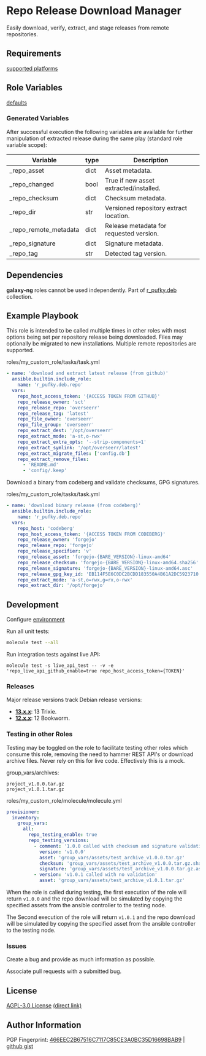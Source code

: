 # Repo Release Download Manager
Easily download, verify, extract, and stage releases from remote repositories.

## Requirements
[supported platforms](https://github.com/r-pufky/ansible_repo/blob/main/meta/main.yml)

## Role Variables
[defaults](https://github.com/r-pufky/ansible_repo/tree/main/defaults/main/)

### Generated Variables
After successful execution the following variables are available for further
manipulation of extracted release during the same play (standard role variable
scope):

 Variable              | type | Description
-----------------------|------|-----------------------------------------
 _repo_asset           | dict | Asset metadata.
 _repo_changed         | bool | True if new asset extracted/installed.
 _repo_checksum        | dict | Checksum metadata.
 _repo_dir             | str  | Versioned repository extract location.
 _repo_remote_metadata | dict | Release metadata for requested version.
 _repo_signature       | dict | Signature metadata.
 _repo_tag             | str  | Detected tag version.

## Dependencies
**galaxy-ng** roles cannot be used independently. Part of
[r_pufky.deb](https://github.com/r-pufky/ansible_collection_deb) collection.

## Example Playbook
This role is intended to be called multiple times in other roles with most
options being set per repository release being downloaded. Files may optionally
be migrated to new installations. Multiple remote repositories are supported.

roles/my_custom_role/tasks/task.yml
``` yaml
- name: 'download and extract latest release (from github)'
  ansible.builtin.include_role:
    name: 'r_pufky.deb.repo'
  vars:
    repo_host_access_token: '{ACCESS TOKEN FROM GITHUB}'
    repo_release_owner: 'sct'
    repo_release_repo: 'overseerr'
    repo_release_tag: 'latest'
    repo_file_owner: 'overseerr'
    repo_file_group: 'overseerr'
    repo_extract_dest: '/opt/overseerr'
    repo_extract_mode: 'a-st,o-rwx'
    repo_extract_extra_opts: '--strip-components=1'
    repo_extract_symlink: '/opt/overseerr/latest'
    repo_extract_migrate_files: ['config.db']
    repo_extract_remove_files:
      - 'README.md'
      - 'config/.keep'
```

Download a binary from codeberg and validate checksums, GPG signatures.

roles/my_custom_role/tasks/task.yml
``` yaml
- name: 'download binary release (from codeberg)'
  ansible.builtin.include_role:
    name: 'r_pufky.deb.repo'
  vars:
    repo_host: 'codeberg'
    repo_host_access_token: '{ACCESS TOKEN FROM CODEBERG}'
    repo_release_owner: 'forgejo'
    repo_release_repo: 'forgejo'
    repo_release_specifier: 'v'
    repo_release_asset: 'forgejo-{BARE_VERSION}-linux-amd64'
    repo_release_checksum: 'forgejo-{BARE_VERSION}-linux-amd64.sha256'
    repo_release_signature: 'forgejo-{BARE_VERSION}-linux-amd64.asc'
    repo_release_gpg_key_id: 'EB114F5E6C0DC2BCDD183550A4B61A2DC5923710'
    repo_extract_mode: 'a-st,o=rwx,g=rx,o-rwx'
    repo_extract_dir: '/opt/forgejo'
```

## Development
Configure [environment](https://github.com/r-pufky/ansible_collection_docs/blob/main/dev/environment/README.md)

Run all unit tests:
``` bash
molecule test --all
```

Run integration tests against live API:
```
molecule test -s live_api_test -- -v -e 'repo_live_api_github_enable=true repo_host_access_token={TOKEN}'
```

### Releases
Major release versions track Debian release versions:

* **[13.x.x](https://github.com/r-pufky/ansible_repo)**: 13 Trixie.
* **[12.x.x](https://github.com/r-pufky/ansible_repo/tree/12.x)**: 12 Bookworm.

### Testing in other Roles
Testing may be toggled on the role to facilitate testing other roles which
consume this role, removing the need to hammer REST API's or download archive
files. Never rely on this for live code. Effectively this is a mock.

group_vars/archives:
```
project_v1.0.0.tar.gz
project_v1.0.1.tar.gz
```

roles/my_custom_role/molecule/molecule.yml
``` yaml
provisioner:
  inventory:
    group_vars:
      all:
        repo_testing_enable: true
        repo_testing_versions:
          - comment: '1.0.0 called with checksum and signature validation'
            version: 'v1.0.0'
            asset: 'group_vars/assets/test_archive_v1.0.0.tar.gz'
            checksum: 'group_vars/assets/test_archive_v1.0.0.tar.gz.sha256'
            signature: 'group_vars/assets/test_archive_v1.0.0.tar.gz.asc'
          - version: 'v1.0.1 called with no validation'
            asset: 'group_vars/assets/test_archive_v1.0.1.tar.gz'
```
When the role is called during testing, the first execution of the role will
return `v1.0.0` and the repo download will be simulated by copying the
specified assets from the ansible controller to the testing node.

The Second execution of the role will return `v1.0.1` and the repo download
will be simulated by copying the specified asset from the ansible controller to
the testing node.

### Issues
Create a bug and provide as much information as possible.

Associate pull requests with a submitted bug.

## License
[AGPL-3.0 License](https://www.tldrlegal.com/license/gnu-affero-general-public-license-v3-agpl-3-0)
 [(direct link)](https://github.com/r-pufky/ansible_repo/blob/main/LICENSE)

## Author Information
PGP Fingerprint: [466EEC2B67516C7117C85CE3A0BC35D16698BAB9](https://keys.openpgp.org/vks/v1/by-fingerprint/466EEC2B67516C7117C85CE3A0BC35D16698BAB9)
| [github gist](https://gist.github.com/r-pufky/a8df36977c55b5bb20829267c4c49d22)
